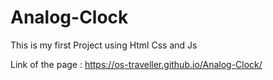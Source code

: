 # Analog-Clock

This is my first Project using Html Css and Js

Link of the page : 
https://os-traveller.github.io/Analog-Clock/
